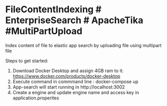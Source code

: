 # FileContentIndexing # EnterpriseSearch # ApacheTika #MultiPartUpload
Index content of file to elastic app search by uploading file using multipart file

Steps to get started:
1. Download Docker Desktop and assign 4GB ram to it: https://www.docker.com/products/docker-desktop
2. Execute command in commmand line : docker-compose up
3. App-search will start running in http://localhost:3002
4. Create a engine and update engine name and access key in application.properites
